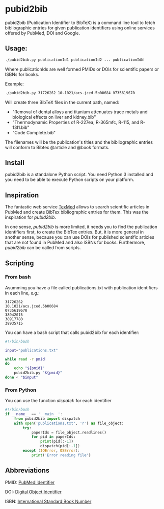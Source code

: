 # pubid2bib

pubid2bib (Publication Identifier to BibTeX) is a command line tool to fetch bibliographic
entries for given publication identifiers using online services offered by
PubMed, DOI and Google.


## Usage:

```bash
./pubid2bib.py publicationId1 publicationId2 ... publicationIdN
```

Where publicationIds are well formed PMIDs or DOIs for scientific papers
or ISBNs for books.

Example:

```bash
./pubid2bib.py 31726262 10.1021/acs.jced.5b00684 0735619670
```

Will create three BibTeX files in the current path, named:
  - "Removal of dental alloys and titanium attenuates trace metals and
     biological effects on liver and kidney.bib"
  - "Thermodynamic Properties of R-227ea, R-365mfc, R-115, and R-13I1.bib"
  - "Code Complete.bib"

The filenames will be the publication's titles and the
bibliographic entries will conform to Bibtex @article and @book
formats.

## Install

pubid2bib is a standalone Python script. You need Python 3 installed and you
need to be able to execute Python scripts on your platform.


## Inspiration

The fantastic web service <a href="http://www.bioinformatics.org/texmed/">TexMed</a>
allows to search scientific articles in PubMed and create BibTex bibliographic
entries for them. This was the inspiration for *pubid2bib*.

In one sense, *pubid2bib* is more limited, it needs you to find the publication
identifiers first, to create the BibTex entries. But, it is more general in another
sense, because you can use DOIs for published scientific articles that are not found
in PubMed and also ISBNs for books. Furthermore, *pubid2bib* can be called from
scripts.


## Scripting

### From bash

Asumming you have a file called publications.txt with publication identifiers in each line, e.g.:

```text
31726262
10.1021/acs.jced.5b00684
0735619670
38942015
38917788
38935715
```

You can have a bash script that calls pubid2bib for each identifier:
```bash
#!/bin/bash

input="publications.txt"

while read -r pmid
do
    echo "${pmid}"
    pubid2bib.py "${pmid}"
done < "$input"
```

### From Python

You can use the function *dispatch* for each identifier
```python
#!/bin/bash
if __name__ == '__main__':
    from pubid2bib import dispatch
    with open('publications.txt', 'r') as file_object:
        try:
            paperIds = file_object.readlines()
            for pid in paperIds:
                print(pid[:-1])
                dispatch(pid[:-1])
        except (IOError, OSError):
            print('Error reading file')
```


## Abbreviations

PMID: <a href="https://en.wikipedia.org/wiki/PubMed#PubMed_identifier">PubMed identifier</a>

DOI: <a href="https://www.doi.org/the-identifier/what-is-a-doi/">Digital Object Identifier</a>

ISBN: <a href="https://en.wikipedia.org/wiki/ISBN">International Standard Book Number</a>


